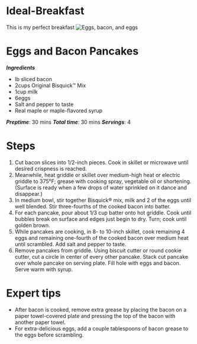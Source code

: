 # Ideal-Breakfast
This is my perfect breakfast
![Eggs, bacon, and eggs](/https://images-gmi-pmc.edge-generalmills.com/c25c9031-4c4f-4055-a311-d8a77e22b091.jpg)
# Eggs and Bacon Pancakes
_**Ingredients**_
* lb sliced bacon
* 2cups Original Bisquick™ Mix
* 1cup milk
* 6eggs
* Salt and pepper to taste
* Real maple or maple-flavored syrup

**_Preptime_**: 30 mins
**_Total time_**: 30 mins
**_Servings_**: 4

# Steps
1. Cut bacon slices into 1/2-inch pieces. Cook in skillet or microwave until desired crispness is reached.
2. Meanwhile, heat griddle or skillet over medium-high heat or electric griddle to 375°F; grease with cooking spray, vegetable oil or shortening. (Surface is ready when a few drops of water sprinkled on it dance and disappear.)
3. In medium bowl, stir together Bisquick® mix, milk and 2 of the eggs until well blended. Stir three-fourths of the cooked bacon into batter.
4. For each pancake, pour about 1/3 cup batter onto hot griddle. Cook until bubbles break on surface and edges just begin to dry. Turn; cook until golden brown.
5. While pancakes are cooking, in 8- to 10-inch skillet, cook remaining 4 eggs and remaining one-fourth of the cooked bacon over medium heat until scrambled. Add salt and pepper to taste.
6. Remove pancakes from griddle. Using biscuit cutter or round cookie cutter, cut a circle in center of every other pancake. Stack cut pancake over whole pancake on serving plate. Fill hole with eggs and bacon. Serve warm with syrup.

# Expert tips
* After bacon is cooked, remove extra grease by placing the bacon on a paper towel-covered plate and pressing the top of the bacon with another paper towel.
* For extra-delicious eggs, add a couple tablespoons of bacon grease to the eggs before scrambling.
